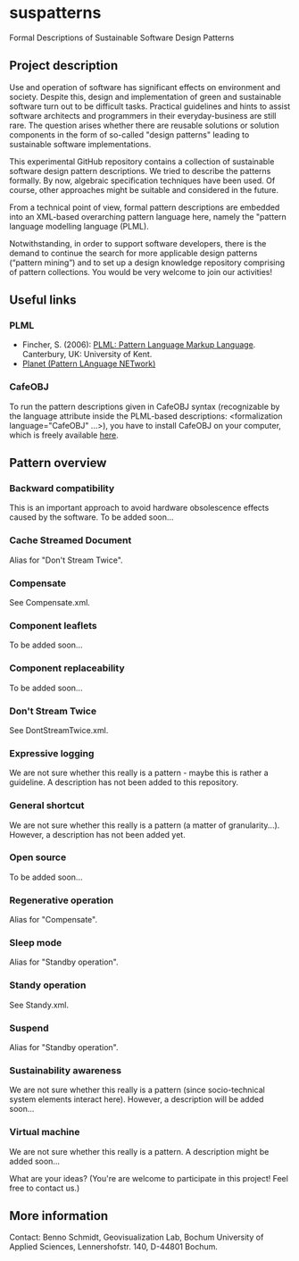 # suspatterns
Formal Descriptions of Sustainable Software Design Patterns

## Project description
Use and operation of software has significant effects on environment and society. Despite this, design and implementation of green and sustainable software turn out to be difficult tasks. Practical guidelines and hints to assist software architects and programmers in their everyday-business are still rare. The question arises whether there are reusable solutions or solution components in the form of so-called "design patterns" leading to sustainable software implementations. 

This experimental GitHub repository contains a collection of sustainable software design pattern descriptions. We tried to describe the patterns formally. By now, algebraic specification techniques have been used. Of course, other approaches might be suitable and considered in the future.    

From a technical point of view, formal pattern descriptions are embedded into an XML-based overarching pattern language here, namely the "pattern language modelling language (PLML). 

Notwithstanding, in order to support software developers, there is the demand to continue the search for more applicable design patterns (“pattern mining”) and to set up a design knowledge repository comprising of pattern collections. You would be very welcome to join our activities!

## Useful links
### PLML
* Fincher, S. (2006): [PLML: Pattern Language Markup Language](https://www.cs.kent.ac.uk/people/staff/saf/patterns/plml.html). Canterbury, UK: University of Kent. 
* [Planet (Pattern LAnguage NETwork)](https://patternlanguagenetwork.wordpress.com)

### CafeOBJ
To run the pattern descriptions given in CafeOBJ syntax (recognizable by the language attribute inside the PLML-based descriptions: <formalization language="CafeOBJ" ...>), you have to install CafeOBJ on your computer, which is freely available [here](https://cafeobj.org/).

## Pattern overview
### Backward compatibility
This is an important approach to avoid hardware obsolescence effects caused by the software. To be added soon...
### Cache Streamed Document
Alias for "Don't Stream Twice".
### Compensate
See Compensate.xml.
### Component leaflets
To be added soon...
### Component replaceability
To be added soon...
### Don't Stream Twice
See DontStreamTwice.xml.
### Expressive logging
We are not sure whether this really is a pattern - maybe this is rather a guideline. A description has not been added to this repository.
### General shortcut
We are not sure whether this really is a pattern (a matter of granularity...). However, a description has not been added yet.
### Open source
To be added soon...
### Regenerative operation
Alias for "Compensate".
### Sleep mode
Alias for "Standby operation".
### Standy operation
See Standy.xml.
### Suspend
Alias for "Standby operation".
### Sustainability awareness
We are not sure whether this really is a pattern (since socio-technical system elements interact here). However, a description will be added soon...
### Virtual machine
We are not sure whether this really is a pattern. A description might be added soon...
 
What are your ideas? (You're are welcome to participate in this project! Feel free to contact us.)
 
## More information
Contact: Benno Schmidt, Geovisualization Lab, Bochum University of Applied Sciences, Lennershofstr. 140, D-44801 Bochum.

